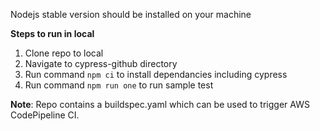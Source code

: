 Nodejs stable version should be installed on your machine

**Steps to run in local**

1) Clone repo to local
2) Navigate to cypress-github directory
3) Run command ```npm ci``` to install dependancies including cypress
4) Run command ```npm run one``` to run sample test


**Note**: Repo contains a buildspec.yaml which can be used to trigger AWS CodePipeline CI.
